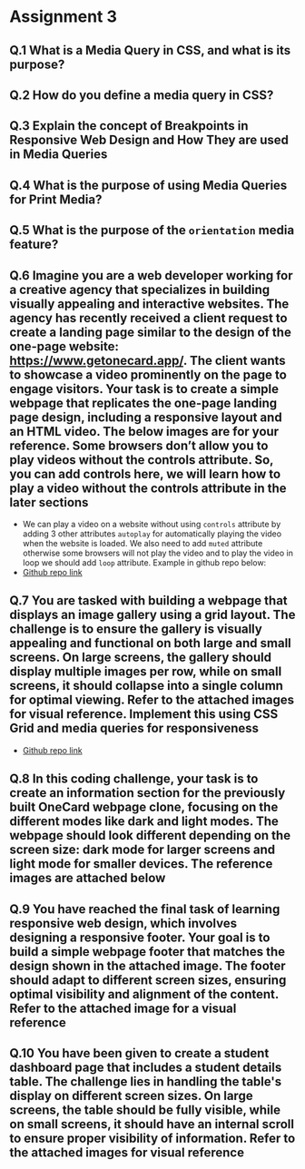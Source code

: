 # Assignment 3

## Q.1 What is a Media Query in CSS, and what is its purpose?

## Q.2 How do you define a media query in CSS?

## Q.3 Explain the concept of Breakpoints in Responsive Web Design and How They are used in Media Queries

## Q.4 What is the purpose of using Media Queries for Print Media?

## Q.5 What is the purpose of the **`orientation`** media feature?

## Q.6 Imagine you are a web developer working for a creative agency that specializes in building visually appealing and interactive websites. The agency has recently received a client request to create a landing page similar to the design of the one-page website: <https://www.getonecard.app/>. The client wants to showcase a video prominently on the page to engage visitors. Your task is to create a simple webpage that replicates the one-page landing page design, including a responsive layout and an HTML video. The below images are for your reference. Some browsers don’t allow you to play videos without the controls attribute. So, you can add controls here, we will learn how to play a video without the controls attribute in the later sections

- We can play a video on a website without using `controls` attribute by adding 3 other attributes `autoplay` for automatically playing the video when the website is loaded. We also need to add `muted` attribute otherwise some browsers will not play the video and to play the video in loop we should add `loop` attribute. Example in github repo below:
- [Github repo link](https://github.com/Steevel/DSA-Assignment-Solutions/tree/master/Web%20Dev%20Assingment%20Solutions/Projects/Assignment%203%20-%20Question%206)

## Q.7 You are tasked with building a webpage that displays an image gallery using a grid layout. The challenge is to ensure the gallery is visually appealing and functional on both large and small screens. On large screens, the gallery should display multiple images per row, while on small screens, it should collapse into a single column for optimal viewing. Refer to the attached images for visual reference. Implement this using CSS Grid and media queries for responsiveness

- [Github repo link](https://github.com/Steevel/DSA-Assignment-Solutions/tree/master/Web%20Dev%20Assingment%20Solutions/Projects/Assignment%203%20-%20Question%207%20-%20Grid)

## Q.8 In this coding challenge, your task is to create an information section for the previously built OneCard webpage clone, focusing on the different modes like dark and light modes. The webpage should look different depending on the screen size: dark mode for larger screens and light mode for smaller devices. The reference images are attached below

## Q.9 You have reached the final task of learning responsive web design, which involves designing a responsive footer. Your goal is to build a simple webpage footer that matches the design shown in the attached image. The footer should adapt to different screen sizes, ensuring optimal visibility and alignment of the content. Refer to the attached image for a visual reference

## Q.10 You have been given to create a student dashboard page that includes a student details table. The challenge lies in handling the table's display on different screen sizes. On large screens, the table should be fully visible, while on small screens, it should have an internal scroll to ensure proper visibility of information. Refer to the attached images for visual reference
